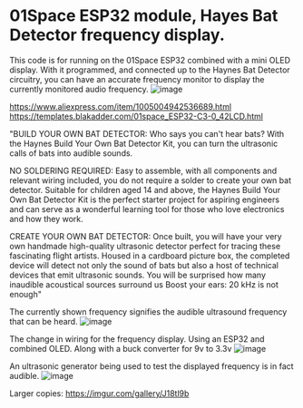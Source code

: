 # 01Space ESP32 module, Hayes Bat Detector frequency display.

This code is for running on the 01Space ESP32 combined with a mini OLED display.
With it programmed, and connected up to the Haynes Bat Detector circuitry, you can have an accurate frequency monitor to display the currently monitored audio frequency.
![image](https://github.com/Sarah-C/01Space_ESP32_Bat_Detector_Display/assets/1586332/86e3f794-9da1-466e-9be8-bd02c9dc0e44)

https://www.aliexpress.com/item/1005004942536689.html
https://templates.blakadder.com/01space_ESP32-C3-0_42LCD.html


 "BUILD YOUR OWN BAT DETECTOR: Who says you can't hear bats? With the Haynes Build Your Own Bat Detector Kit, you can turn the ultrasonic calls of bats into audible sounds.

NO SOLDERING REQUIRED: Easy to assemble, with all components and relevant wiring included, you do not require a solder to create your own bat detector. Suitable for children aged 14 and above, the Haynes Build Your Own Bat Detector Kit is the perfect starter project for aspiring engineers and can serve as a wonderful learning tool for those who love electronics and how they work.

CREATE YOUR OWN BAT DETECTOR: Once built, you will have your very own handmade high-quality ultrasonic detector perfect for tracing these fascinating flight artists. Housed in a cardboard picture box, the completed device will detect not only the sound of bats but also a host of technical devices that emit ultrasonic sounds. You will be surprised how many inaudible acoustical sources surround us Boost your ears: 20 kHz is not enough"


The currently shown frequency signifies the audible ultrasound frequency that can be heard.
![image](https://github.com/Sarah-C/01Space_ESP32_Bat_Detector_Display/assets/1586332/2fbcae93-2701-408a-9362-a53cdf28610b)

The change in wiring for the frequency display. Using an ESP32 and combined OLED. Along with a buck converter for 9v to 3.3v
![image](https://github.com/Sarah-C/01Space_ESP32_Bat_Detector_Display/assets/1586332/b6df16c4-19a4-44f3-ba6f-7879191f1fca)

An ultrasonic generator being used to test the displayed frequency is in fact audible.
![image](https://github.com/Sarah-C/01Space_ESP32_Bat_Detector_Display/assets/1586332/e29cf32b-9e12-46b9-b09b-cfe6bf0d2655)

Larger copies:
https://imgur.com/gallery/J18tl9b
